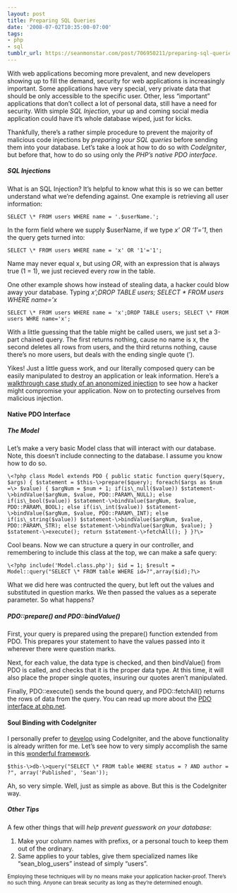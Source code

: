 ```yaml
---
layout: post
title: Preparing SQL Queries
date: '2008-07-02T10:35:00-07:00'
tags:
- php
- sql
tumblr_url: https://seanmonstar.com/post/706950211/preparing-sql-queries
---
```

With web applications becoming more prevalent, and new developers showing up to fill the demand, security for web applications is increasingly important. Some applications have very special, very private data that should be only accessible to the specific user. Other, less “important” applications that don’t collect a lot of personal data, still have a need for security. With simple _SQL Injection_, your up and coming social media application could have it’s whole database wiped, just for kicks.

Thankfully, there’s a rather simple procedure to prevent the majority of malicious code injections by _preparing your SQL queries_ before sending them into your database. Let’s take a look at how to do so with _CodeIgniter_, but before that, how to do so using only the _PHP’s native PDO interface_.

##### SQL Injections

What is an SQL Injection? It’s helpful to know what this is so we can better understand what we’re defending against. One example is retrieving all user information:

    SELECT \* FROM users WHERE name = '.$userName.';

In the form field where we supply $userName, if we type _x’ OR ‘1′=’1_, then the query gets turned into:

    SELECT \* FROM users WHERE name = 'x' OR '1'='1';

Name may never equal x, but using _OR_, with an expression that is always true (1 = 1), we just recieved every row in the table.

One other example shows how instead of stealing data, a hacker could blow away your database. Typing _x’;DROP TABLE users; SELECT \* FROM users WHERE name=’x_

    SELECT \* FROM users WHERE name = 'x';DROP TABLE users; SELECT \* FROM users WHRE name='x';

With a little guessing that the table might be called users, we just set a 3-part chained query. The first returns nothing, cause no name is x, the second deletes all rows from users, and the third returns nothing, cause there’s no more users, but deals with the ending single quote (’).

Yikes! Just a little guess work, and our literally composed query can be easily manipulated to destroy an application or leak information. Here’s a [walkthrough case study of an anonomized injection](http://www.unixwiz.net/techtips/sql-injection.html) to see how a hacker might compromise your application. Now on to protecting ourselves from malicious injection.

#### Native PDO Interface

##### The Model

Let’s make a very basic Model class that will interact with our database. Note, this doesn’t include connecting to the database. I assume you know how to do so.

    \<?php class Model extends PDO { public static function query($query, $args) { $statement = $this-\>prepare($query); foreach($args as $num =\> $value) { $argNum = $num + 1; if(is\_null($value)) $statement-\>bindValue($argNum, $value, PDO::PARAM\_NULL); else if(is\_bool($value)) $statement-\>bindValue($argNum, $value, PDO::PARAM\_BOOL); else if(is\_int($value)) $statement-\>bindValue($argNum, $value, PDO::PARAM\_INT); else if(is\_string($value)) $statement-\>bindValue($argNum, $value, PDO::PARAM\_STR); else $statement-\>bindValue($argNum, $value); } $statement-\>execute(); return $statement-\>fetchAll(); } }?\>

Cool beans. Now we can structure a query in our controller, and remembering to include this class at the top, we can make a safe query:

    \<?php include('Model.class.php'); $id = 1; $result = Model::query("SELECT \* FROM table WHERE id=?",array($id);?\>

What we did here was contructed the query, but left out the values and substituted in question marks. We then passed the values as a seperate parameter. So what happens?

##### PDO::prepare() and PDO::bindValue()

First, your query is prepared using the prepare() function extended from PDO. This prepares your statement to have the values passed into it wherever there were question marks.

Next, for each value, the data type is checked, and then bindValue() from PDO is called, and checks that it is the proper data type. At this time, it will also place the proper single quotes, insuring our quotes aren’t manipulated.

Finally, PDO::execute() sends the bound query, and PDO::fetchAll() returns the rows of data from the query. You can read up more about the [PDO interface at php.net](http://php.net/).

#### Soul Binding with CodeIgniter

I personally prefer to [develop](http://../contact) using CodeIgniter, and the above functionality is already written for me. Let’s see how to very simply accomplish the same in this [wonderful framework](http://codeigniter.com/).

    $this-\>db-\>query("SELECT \* FROM table WHERE status = ? AND author = ?", array('Published', 'Sean'));

Ah, so very simple. Well, just as simple as above. But this is the CodeIgniter way.

##### Other Tips

A few other things that will _help prevent guesswork on your database_:

1. Make your column names with prefixs, or a personal touch to keep them out of the ordinary.
2. Same applies to your tables, give them specialized names like “sean\_blog\_users” instead of simply “users”.

<small>Employing these techniques will by no means make your application hacker-proof. There’s no such thing. Anyone can break security as long as they’re determined enough.</small>


